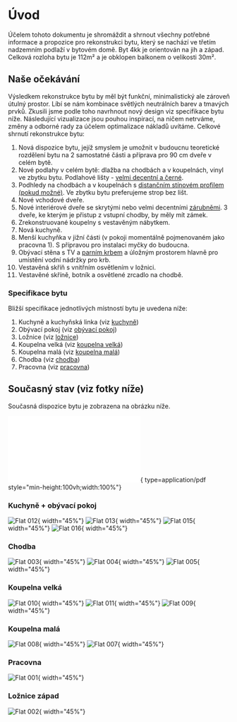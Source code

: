 # Úvod

Účelem tohoto dokumentu je shromáždit a shrnout všechny potřebné informace a propozice pro rekonstrukci bytu, který se nachází ve třetím nadzemním podlaží v bytovém domě. Byt 4kk je orientován na jih a západ. Celková rozloha bytu je 112m² a je obklopen balkonem o velikosti 30m².

## Naše očekávání

Výsledkem rekonstrukce bytu by měl být funkční, minimalistický ale zároveň útulný prostor. Líbí se nám kombinace světlých neutrálních barev a tmavých prvků. Zkusili jsme podle toho navrhnout nový design viz specifikace bytu níže. Následující vizualizace jsou pouhou inspirací, na ničem netrváme, změny a odborné rady za účelem optimalizace nákladů uvítáme. 
Celkové shrnutí rekonstrukce bytu:
1.	Nová dispozice bytu, jejíž smyslem je umožnit v budoucnu teoretické rozdělení bytu na 2 samostatné části a příprava pro 90 cm dveře v celém bytě.
2.	Nové podlahy v celém bytě: dlažba na chodbách a v koupelnách, vinyl ve zbytku bytu. Podlahové lišty - [velmi decentní a černé](https://www.vavex.cz/produkt/10850/stropni-a-podlahova-lista-200-x-2-x-2-cm-cx133-duropolymer-orac-decor/).
3.	Podhledy na chodbách a v koupelnách s [distančním stínovém profilem (pokud možné)](https://allegro.cz/nabidka/stinovy-profil-distancni-vlozka-pro-strop-s-gk-10x25-13453300518). Ve zbytku bytu preferujeme strop bez lišt.
4.	Nové vchodové dveře.
5.	Nové interiérové dveře se skrytými nebo velmi decentními [zárubněmi](https://www.lasamba.cz/interierove-dvere-porta-hide-1-1-zaruben-p22410?utm_source=google&utm_medium=cpc&utm_campaign=gads_17629978795&utm_term=&gad_source=1&gclid=CjwKCAjwmrqzBhAoEiwAXVpgogRp6_CUioBuwZ1abmC3C6UXuU1TdZ7C8oYM2-eA6o3BujrU4-mALRoC3BcQAvD_BwE). 3 dveře, ke kterým je přistup z vstupní chodby, by měly mít zámek. 
6.	Zrekonstruované koupelny s vestavěným nábytkem. 
7.	Nová kuchyně.
8.	Menší kuchyňka v jižní části (v pokoji momentálně pojmenovaném jako pracovna 1). S přípravou pro instalaci myčky do budoucna.
9.	Obývací stěna s TV a [parním krbem](https://design-biokrby.cz/parni-krb-1500-3d-hloubka-300mm-1-barva/p-7) a úložným prostorem hlavně pro umístění vodní nádržky pro krb. 
10.	Vestavěná skříň s vnitřním osvětlením v ložnici.
11.	Vestavěné skříně, botník a osvětlené zrcadlo na chodbě.

### Specifikace bytu

Bližší specifikace jednotlivých místností bytu je uvedena níže:

1. Kuchyně a kuchyňská linka (viz [kuchyně](./rooms/kitchen.md))
2. Obývací pokoj (viz [obývací pokoj](./rooms/living-room.md))
3. Ložnice (viz [ložnice](./rooms/bedroom-west.md))
4. Koupelna velká (viz [koupelna velká](./rooms/bathroom-big.md))
5. Koupelna malá (viz [koupelna malá](./rooms/bathroom-small.md))
6. Chodba (viz [chodba](./rooms/hall.md))
7. Pracovna (viz [pracovna](./rooms/bedroom-south.md))

## Současný stav (viz fotky níže)

Současná dispozice bytu je zobrazena na obrázku níže.

![Alt text](./static/img/flat/floor-plan.current.pdf){ type=application/pdf style="min-height:100vh;width:100%"}

### Kuchyně + obývací pokoj
![Flat 012](./static/img/current/IMG_20201224_114655.jpg){ width="45%"}
![Flat 013](./static/img/current/IMG_20201224_114830.jpg){ width="45%"}
![Flat 015](./static/img/current/IMG_20201224_115032.jpg){ width="45%"}
![Flat 016](./static/img/current/IMG_20201224_114942.jpg){ width="45%"}

### Chodba
![Flat 003](./static/img/current/IMG_20201223_160608.jpg){ width="45%"}
![Flat 004](./static/img/current/IMG_20201223_160631.jpg){ width="45%"}
![Flat 005](./static/img/current/IMG_20201223_160808.jpg){ width="45%"}

### Koupelna velká
![Flat 010](./static/img/current/IMG_20201224_113847.jpg){ width="45%"}
![Flat 011](./static/img/current/IMG_20201224_113921.jpg){ width="45%"}
![Flat 009](./static/img/current/IMG_20201224_113828.jpg){ width="45%"}

### Koupelna malá
![Flat 008](./static/img/current/IMG_20201224_113232.jpg){ width="45%"}
![Flat 007](./static/img/current/IMG_20201224_113214.jpg){ width="45%"}

### Pracovna
![Flat 001](./static/img/current/IMG_20201223_124058.jpg){ width="45%"}

### Ložnice západ
![Flat 002](./static/img/current/IMG_20201223_125851.jpg){ width="45%"}


